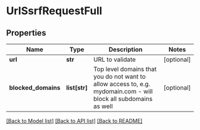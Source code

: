 # UrlSsrfRequestFull

## Properties
Name | Type | Description | Notes
------------ | ------------- | ------------- | -------------
**url** | **str** | URL to validate | [optional] 
**blocked_domains** | **list[str]** | Top level domains that you do not want to allow access to, e.g. mydomain.com - will block all subdomains as well | [optional] 

[[Back to Model list]](../README.md#documentation-for-models) [[Back to API list]](../README.md#documentation-for-api-endpoints) [[Back to README]](../README.md)


